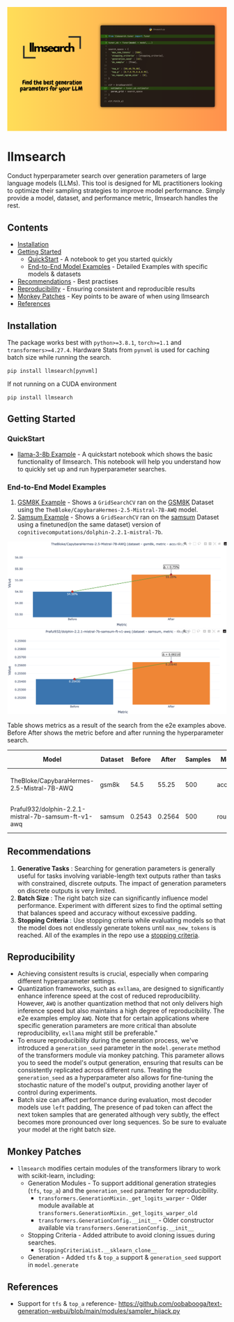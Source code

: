 ![llmsearch](assets/llmsearch.png)
# llmsearch

Conduct hyperparameter search over generation parameters of large language models (LLMs). This tool is designed for ML practitioners looking to optimize their sampling strategies to improve model performance. Simply provide a model, dataset, and performance metric, llmsearch handles the rest.

## Contents
- [Installation](#installation)
- [Getting Started](#getting-started)
    - [QuickStart](#quickstart) - A notebook to get you started quickly
    - [End-to-End Model Examples](#end-to-end-model-examples) - Detailed Examples with specific models & datasets
- [Recommendations](#recommendations) - Best practises
- [Reproducibility](#reproducibility) - Ensuring consistent and reproducible results
- [Monkey Patches](#monkey-patches) - Key points to be aware of when using llmsearch
- [References](#references)


## Installation
The package works best with `python>=3.8.1`, `torch>=1.1` and `transformers>=4.27.4`. Hardware Stats from `pynvml` is used for caching batch size while running the search.
```
pip install llmsearch[pynvml]
```
If not running on a CUDA environment
```
pip install llmsearch
```

## Getting Started

### QuickStart
- [llama-3-8b Example](https://github.com/Praful932/llmsearch/blob/main/examples/llmsearch_quickstart.ipynb) - A quickstart notebook which shows the basic functionality of llmsearch. This notebook will help you understand how to quickly set up and run hyperparameter searches.

### End-to-End Model Examples
1. [GSM8K Example](https://github.com/Praful932/llmsearch/blob/main/examples/gsm8k_example.ipynb) - Shows a `GridSearchCV` ran on the [GSM8K](https://huggingface.co/datasets/gsm8k) Dataset using the `TheBloke/CapybaraHermes-2.5-Mistral-7B-AWQ` model.
2. [Samsum Example](https://github.com/Praful932/llmsearch/blob/main/examples/samsum_example.ipynb) - Shows a `GridSearchCV` ran on the [samsum](https://huggingface.co/datasets/samsum) Dataset
using a finetuned(on the same dataset) version of `cognitivecomputations/dolphin-2.2.1-mistral-7b`.

![llmsearch](assets/bm_gsm8k.png)
![llmsearch](assets/bm_samsum.png)

Table shows metrics as a result of the search from the e2e examples above. Before After shows the metric before and after running the hyperparameter search.

| Model                                                   | Dataset | Before  | After   | Samples | Metric    | Best Parameters                                                                                                                                                     | Metric File                                            |
|---------------------------------------------------------|---------|---------|---------|---------|-----------|---------------------------------------------------------------------------------------------------------------------------------------------------------------------|-------------------------------------------------------------|
| TheBloke/CapybaraHermes-2.5-Mistral-7B-AWQ              | gsm8k   | 54.5  | 55.25  | 500     | accuracy  | {'do_sample': True, 'generation_seed': 42, 'max_new_tokens': 500, 'no_repeat_ngram_size': 0, 'stopping_criteria': [<llmsearch.scripts.stopping_criteria.MultiTokenStoppingCriteria object at 0x7f8f9e357c40>], 'top_k': 10, 'top_p': 0.7} | [metric_file](https://github.com/Praful932/llmsearch/blob/main/examples/gsm-8k-best-params-500s-capybara-7b.json)  |
| Praful932/dolphin-2.2.1-mistral-7b-samsum-ft-v1-awq     | samsum  | 0.2543 | 0.2564 | 500     | rouge_2   | {'do_sample': True, 'generation_seed': 42, 'max_new_tokens': 70, 'no_repeat_ngram_size': 0, 'stopping_criteria': [<llmsearch.scripts.stopping_criteria.MultiTokenStoppingCriteria object at 0x7f3b38303610>], 'temperature': 0.1, 'top_k': 50}  | [metric_file](https://github.com/Praful932/llmsearch/blob/main/examples/samsum-best-params-500s-tune-capybara-7b.json)  |



## Recommendations
1. **Generative Tasks** : Searching for generation parameters is generally useful for tasks involving variable-length text outputs rather than tasks with constrained, discrete outputs. The impact of generation parameters on discrete outputs is very limited.
2. **Batch Size** : The right batch size can significantly influence model performance. Experiment with different sizes to find the optimal setting that balances speed and accuracy without excessive padding.
3. **Stopping Criteria** : Use stopping criteria while evaluating models so that the model does not endlessly generate tokens until `max_new_tokens` is reached. All of the examples in the repo use a [stopping criteria](https://github.com/Praful932/llmsearch/blob/main/llmsearch/scripts/stopping_criteria.py).

## Reproducibility
- Achieving consistent results is crucial, especially when comparing different hyperparameter settings.
- Quantization frameworks, such as `exllama`, are designed to significantly enhance inference speed at the cost of reduced reproducibility. However, `AWQ` is another quantization method that not only delivers high inference speed but also maintains a high degree of reproducibility. The e2e examples employ `AWQ`. Note that for certain applications where specific generation parameters are more critical than absolute reproducibility, `exllama` might still be preferable."
- To ensure reproducibility during the generation process, we've introduced a `generation_seed` parameter in the `model.generate` method of the transformers module via monkey patching. This parameter allows you to seed the model's output generation, ensuring that results can be consistently replicated across different runs. Treating the `generation_seed` as a hyperparameter also allows for fine-tuning the stochastic nature of the model's output, providing another layer of control during experiments.
- Batch size can affect performance during evaluation, most decoder models use `left` padding, The presence of pad token can affect the next token samples that are generated although very subtly, the effect becomes more pronounced over long sequences. So be sure to evaluate your model at the right batch size.

## Monkey Patches
- `llmsearch` modifies certain modules of the transformers library to work with scikit-learn, including:
    - Generation Modules - To support additional generation strategies (`tfs`, `top_a`) and the `generation_seed` parameter for reproducibility.
        - `transformers.GenerationMixin._get_logits_warper` - Older module available at `transformers.GenerationMixin._get_logits_warper_old`
        - `transformers.GenerationConfig.__init__` - Older constructor available via `transformers.GenerationConfig.__init__`
    - Stopping Criteria - Added attribute to avoid cloning issues during searches.
        - `StoppingCriteriaList.__sklearn_clone__`
    - Generation - Added `tfs` & `top_a` support & `generation_seed` support in `model.generate`

## References
- Support for `tfs` & `top_a` reference- https://github.com/oobabooga/text-generation-webui/blob/main/modules/sampler_hijack.py
